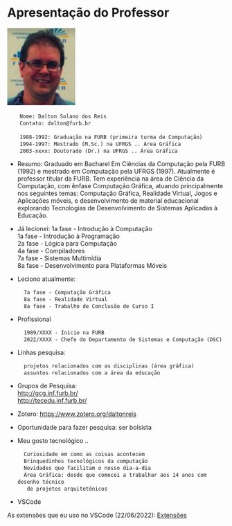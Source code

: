 # Apresentação do Professor

 ![Foto professor](./img_DaltonReis.png "Foto professor")  

        Nome: Dalton Solano dos Reis
        Contato: dalton@furb.br

        1988-1992: Graduação na FURB (primeira turma de Computação)
        1994-1997: Mestrado (M.Sc.) na UFRGS .. Área Gráfica
        2003-xxxx: Doutorado (Dr.) na UFRGS .. Área Gráfica

- Resumo: Graduado em Bacharel Em Ciências da Computação pela FURB (1992) e mestrado em Computação pela UFRGS (1997). Atualmente é professor titular da FURB. Tem experiência na área de Ciência da Computação, com ênfase Computação Gráfica, atuando principalmente nos seguintes temas: Computação Gráfica, Realidade Virtual, Jogos e Aplicações móveis, e desenvolvimento de material educacional explorando Tecnologias de Desenvolvimento de Sistemas Aplicadas à Educação.

- Já lecionei:
        1a fase - Introdução à Computação  
        1a fase - Introdução à Programação  
        2a fase - Lógica para Computação  
        4a fase - Compiladores  
        7a fase - Sistemas Multimídia  
        8a fase - Desenvolvimento para Plataformas Móveis  

- Leciono atualmente:

        7a fase - Computação Gráfica  
        8a fase - Realidade Virtual  
        8a fase - Trabalho de Conclusão de Curso I  

- Profissional

        1989/XXXX - Início na FURB  
        2022/XXXX - Chefe do Departamento de Sistemas e Computação (DSC)  

- Linhas pesquisa:

        projetos relacionados com as disciplinas (área gráfica)  
        assuntos relacionados com a área da educação  

- Grupos de Pesquisa:  
        [<http://gcg.inf.furb.br/>](<http://gcg.inf.furb.br/> "grupo de pesquisa GCG")  
        [<http://tecedu.inf.furb.br/>](<http://tecedu.inf.furb.br/> "grupo de pesquisa TecEdu")  

- Zotero:
        [<https://www.zotero.org/daltonreis>](<https://www.zotero.org/daltonreis> "Zotero")  

- Oportunidade para fazer pesquisa: ser bolsista  

- Meu gosto tecnológico ..
  
        Curiosidade em como as coisas acontecem  
        Brinquedinhos tecnológicos da computação  
        Novidades que facilitam o nosso dia-a-dia  
        Área Gráfica: desde que comecei a trabalhar aos 14 anos com desenho técnico
         de projetos arquitetônicos  

- VSCode

As extensões que eu uso no VSCode (22/06/2022): [Extensões](VsCodeExtensoes.md "Extensões")  
